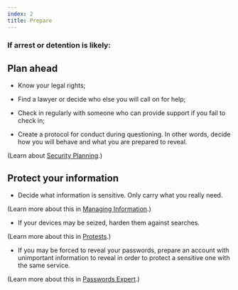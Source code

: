 ```yaml
---
index: 2
title: Prepare
---
```

### If arrest or detention is likely:  

## Plan ahead

*   Know your legal rights;

* Find a lawyer or decide who else you will call on for help;

*	Check in regularly with someone who can provide support if you fail to check in;

*	Create a protocol for conduct during questioning. In other words, decide how you will behave and what you are prepared to reveal. 

(Learn about [Security Planning](umbrella://lesson/security-planning).)

## Protect your information

*	Decide what information is sensitive. Only carry what you really need.

(Learn more about this in [Managing Information](umbrella://lesson/managing-information).)

*	If your devices may be seized, harden them against searches.  

(Learn more about this in [Protests](umbrella://lesson/protests/1).)

*	If you may be forced to reveal your passwords, prepare an account with unimportant information to reveal in order to protect a sensitive one with the same service.  

(Learn more about this in [Passwords Expert](umbrella://lesson/passwords/2).)